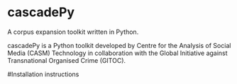 # cascadePy
A corpus expansion toolkit written in Python.

cascadePy is a Python toolkit developed by Centre for the Analysis of Social Media (CASM) Technology in collaboration with the Global Initiative against Transnational Organised Crime (GITOC).

#Installation instructions

